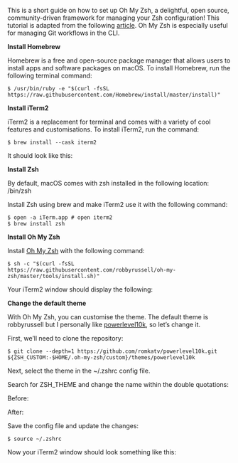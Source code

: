 This is a short guide on how to set up Oh My Zsh, a delightful, open source, community-driven framework for managing your Zsh configuration! This tutorial is adapted from the following [article](https://www.freecodecamp.org/news/how-to-configure-your-macos-terminal-with-zsh-like-a-pro-c0ab3f3c1156/). Oh My Zsh is especially useful for managing Git workflows in the CLI.

**Install Homebrew**

Homebrew is a free and open-source package manager that allows users to install apps and software packages on macOS. To install Homebrew, run the following terminal command:

```
$ /usr/bin/ruby -e "$(curl -fsSL https://raw.githubusercontent.com/Homebrew/install/master/install)"
```

**Install iTerm2**

iTerm2 is a replacement for terminal and comes with a variety of cool features and customisations. To install iTerm2, run the command:

```
$ brew install --cask iterm2
```

It should look like this:

**Install Zsh**

By default, macOS comes with zsh installed in the following location: /bin/zsh

Install Zsh using brew and make iTerm2 use it with the following command:

```
$ open -a iTerm.app # open iterm2
$ brew install zsh
```

**Install Oh My Zsh**

Install [Oh My Zsh](https://github.com/ohmyzsh/ohmyzsh) with the following command:

```
$ sh -c "$(curl -fsSL https://raw.githubusercontent.com/robbyrussell/oh-my-zsh/master/tools/install.sh)"
```

Your iTerm2 window should display the following:

**Change the default theme**

With Oh My Zsh, you can customise the theme. The default theme is robbyrussell but I personally like [powerlevel10k](https://github.com/romkatv/powerlevel10k#installation), so let’s change it.

First, we’ll need to clone the repository:

```
$ git clone --depth=1 https://github.com/romkatv/powerlevel10k.git ${ZSH_CUSTOM:-$HOME/.oh-my-zsh/custom}/themes/powerlevel10k
```

Next, select the theme in the ~/.zshrc config file.

Search for ZSH_THEME and change the name within the double quotations:

Before:

After:

Save the config file and update the changes:

```
$ source ~/.zshrc
```

Now your iTerm2 window should look something like this: